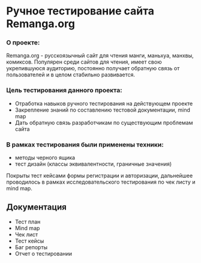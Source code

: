 # Ручное тестирование сайта Remanga.org

### О проекте:

Remanga.org - русскоязычный сайт для чтения манги, маньхуа, манхвы, комиксов. Популярен среди сайтов для чтения, имеет свою укрепившуюся аудиторию, постоянно получает обратную связь от пользователей и в целом стабильно развивается.

### Цель тестирования данного проекта:
* Отработка навыков ручного тестирования на действующем проекте
* Закрепление знаний по составлению тестовой документации, mind map
* Дать обратную связь разработчикам по существующим проблемам сайта

### В рамках тестирования были применены техники:
* методы черного ящика
* тест дизайн (классы эквивалентности, граничные значения)

Покрыты тест кейсами формы регистрации и авторизации, дальнейшее проводилось в рамках исследовательского тестирования по чек листу и mind map.

## Документация
* Тест план
* Mind map
* Чек лист
* Тест кейсы
* Баг репорты
* Отчет о тестировании

